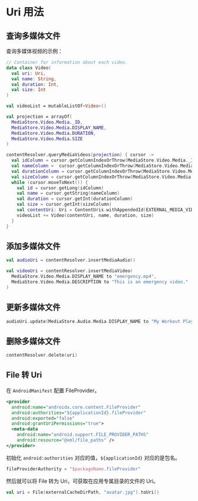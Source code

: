 # Uri 用法

## 查询多媒体文件

查询多媒体视频的示例：

```kotlin
// Container for information about each video.
data class Video(
  val uri: Uri,
  val name: String,
  val duration: Int,
  val size: Int
)

val videoList = mutableListOf<Video>()

val projection = arrayOf(
  MediaStore.Video.Media._ID,
  MediaStore.Video.Media.DISPLAY_NAME,
  MediaStore.Video.Media.DURATION,
  MediaStore.Video.Media.SIZE
)

contentResolver.queryMediaVideos(projection) { cursor ->
  val idColumn = cursor.getColumnIndexOrThrow(MediaStore.Video.Media._ID)
  val nameColumn =  cursor.getColumnIndexOrThrow(MediaStore.Video.Media.DISPLAY_NAME)
  val durationColumn = cursor.getColumnIndexOrThrow(MediaStore.Video.Media.DURATION)
  val sizeColumn = cursor.getColumnIndexOrThrow(MediaStore.Video.Media.SIZE)
  while (cursor.moveToNext()) {
    val id = cursor.getLong(idColumn)
    val name = cursor.getString(nameColumn)
    val duration = cursor.getInt(durationColumn)
    val size = cursor.getInt(sizeColumn)
    val contentUri: Uri = ContentUris.withAppendedId(EXTERNAL_MEDIA_VIDEO_URI, id)
    videoList += Video(contentUri, name, duration, size)
  }
}
```

## 添加多媒体文件

```kotlin
val audioUri = contentResolver.insertMediaAudio()

val videoUri = contentResolver.insertMediaVideo(
  MediaStore.Video.Media.DISPLAY_NAME to "emergency.mp4",
  MediaStore.Video.Media.DESCRIPTION to "This is an emergency video."
)
```

## 更新多媒体文件

```kotlin
audioUri.update(MediaStore.Audio.Media.DISPLAY_NAME to "My Workout Playlist.mp3")
```

## 删除多媒体文件

```kotlin
contentResolver.delete(uri)
```

## File 转 Uri

在 `AndroidManifest` 配置 FileProvider。

```xml
<provider
  android:name="androidx.core.content.FileProvider"
  android:authorities="${applicationId}.fileProvider"
  android:exported="false"
  android:grantUriPermissions="true">
  <meta-data
    android:name="android.support.FILE_PROVIDER_PATHS"
    android:resource="@xml/file_paths" />
</provider>
```

初始化 `android:authorities` 对应的值，`${applicationId}` 对应的是包名。

```kotlin
fileProviderAuthority = "$packageName.fileProvider"
```

然后就可以将 File 转为 Uri，可获取在应用专属目录的文件的 Uri。

```kotlin
val uri = File(externalCacheDirPath, "avatar.jpg").toUri()
```